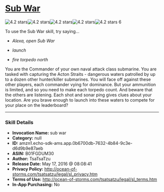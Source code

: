 # [Sub War](http://alexa.amazon.com/#skills/amzn1.echo-sdk-ams.app.0b6700db-7632-4b84-9c3e-d6d9b9e87aeb)
![4.2 stars](../../images/ic_star_black_18dp_1x.png)![4.2 stars](../../images/ic_star_black_18dp_1x.png)![4.2 stars](../../images/ic_star_black_18dp_1x.png)![4.2 stars](../../images/ic_star_black_18dp_1x.png)![4.2 stars](../../images/ic_star_half_black_18dp_1x.png) 6

To use the Sub War skill, try saying...

* *Alexa, open Sub War*

* *launch*

* *fire torpedo north*

You are the Commander of your own naval attack class submarine. You are tasked with capturing the Acton Straits - dangerous waters patrolled by up to a dozen other hunter/killer submarines. You will face off against these other players, each commander vying for dominance. But your ammunition is limited, and so you need to make each torpedo count. And beware that the others are listening. Each shot and sonar ping gives clues about your location. Are you brave enough to launch into these waters to compete for your place on the leaderboard?

***

### Skill Details

* **Invocation Name:** sub war
* **Category:** null
* **ID:** amzn1.echo-sdk-ams.app.0b6700db-7632-4b84-9c3e-d6d9b9e87aeb
* **ASIN:** B01FGDUM30
* **Author:** TsaTsaTzu
* **Release Date:** May 17, 2016 @ 08:08:41
* **Privacy Policy:** http://ocean-of-storms.com/tsatsatzu/legal/sl_privacy.htm
* **Terms of Use:** http://ocean-of-storms.com/tsatsatzu/legal/sl_terms.htm
* **In-App Purchasing:** No
